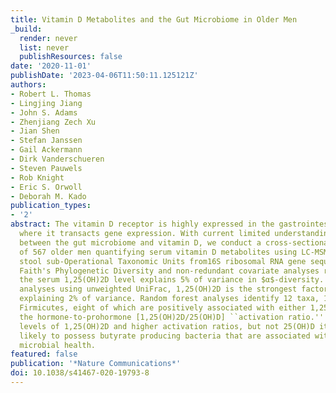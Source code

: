 ```yaml
---
title: Vitamin D Metabolites and the Gut Microbiome in Older Men
_build:
  render: never
  list: never
  publishResources: false
date: '2020-11-01'
publishDate: '2023-04-06T11:50:11.125121Z'
authors:
- Robert L. Thomas
- Lingjing Jiang
- John S. Adams
- Zhenjiang Zech Xu
- Jian Shen
- Stefan Janssen
- Gail Ackermann
- Dirk Vanderschueren
- Steven Pauwels
- Rob Knight
- Eric S. Orwoll
- Deborah M. Kado
publication_types:
- '2'
abstract: The vitamin D receptor is highly expressed in the gastrointestinal tract
  where it transacts gene expression. With current limited understanding of the interactions
  between the gut microbiome and vitamin D, we conduct a cross-sectional analysis
  of 567 older men quantifying serum vitamin D metabolites using LC-MSMS and defining
  stool sub-Operational Taxonomic Units from16S ribosomal RNA gene sequencing data.
  Faith's Phylogenetic Diversity and non-redundant covariate analyses reveal that
  the serum 1,25(OH)2D level explains 5% of variance in $α$-diversity. In $β$-diversity
  analyses using unweighted UniFrac, 1,25(OH)2D is the strongest factor assessed,
  explaining 2% of variance. Random forest analyses identify 12 taxa, 11 in the phylum
  Firmicutes, eight of which are positively associated with either 1,25(OH)2D and/or
  the hormone-to-prohormone [1,25(OH)2D/25(OH)D] ``activation ratio.'' Men with higher
  levels of 1,25(OH)2D and higher activation ratios, but not 25(OH)D itself, are more
  likely to possess butyrate producing bacteria that are associated with better gut
  microbial health.
featured: false
publication: '*Nature Communications*'
doi: 10.1038/s41467-020-19793-8
---
```


